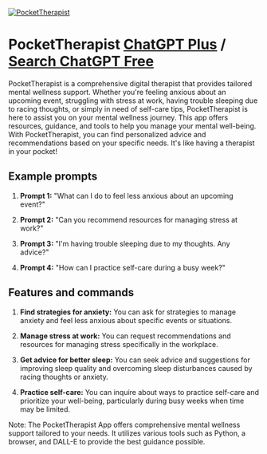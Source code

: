 
[![PocketTherapist](https://files.oaiusercontent.com/file-WwBXcrYuZZzQ4w4jlIkUi45B?se=2123-10-18T17%3A45%3A56Z&sp=r&sv=2021-08-06&sr=b&rscc=max-age%3D31536000%2C%20immutable&rscd=attachment%3B%20filename%3D0d6603fb-710b-49a7-b5d6-e05004770fd8.png&sig=plfDMgAHHtD0vlIS/h8VH3IFNFipj1jhgURMKpmi4P0%3D)](https://chat.openai.com/g/g-6FZHBXARd-pockettherapist)

# PocketTherapist [ChatGPT Plus](https://chat.openai.com/g/g-6FZHBXARd-pockettherapist) / [Search ChatGPT Free](https://gptcall.net/index.html#/?search=PocketTherapist)

PocketTherapist is a comprehensive digital therapist that provides tailored mental wellness support. Whether you're feeling anxious about an upcoming event, struggling with stress at work, having trouble sleeping due to racing thoughts, or simply in need of self-care tips, PocketTherapist is here to assist you on your mental wellness journey. This app offers resources, guidance, and tools to help you manage your mental well-being. With PocketTherapist, you can find personalized advice and recommendations based on your specific needs. It's like having a therapist in your pocket!

## Example prompts

1. **Prompt 1:** "What can I do to feel less anxious about an upcoming event?"

2. **Prompt 2:** "Can you recommend resources for managing stress at work?"

3. **Prompt 3:** "I'm having trouble sleeping due to my thoughts. Any advice?"

4. **Prompt 4:** "How can I practice self-care during a busy week?"

## Features and commands

1. **Find strategies for anxiety:** You can ask for strategies to manage anxiety and feel less anxious about specific events or situations.

2. **Manage stress at work:** You can request recommendations and resources for managing stress specifically in the workplace.

3. **Get advice for better sleep:** You can seek advice and suggestions for improving sleep quality and overcoming sleep disturbances caused by racing thoughts or anxiety.

4. **Practice self-care:** You can inquire about ways to practice self-care and prioritize your well-being, particularly during busy weeks when time may be limited.

Note: The PocketTherapist App offers comprehensive mental wellness support tailored to your needs. It utilizes various tools such as Python, a browser, and DALL-E to provide the best guidance possible.


